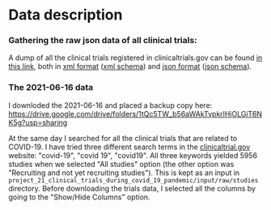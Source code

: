 # Data description

### Gathering the raw json data of all clinical trials:
A dump of all the clinical trials registered in clinicaltrials.gov can be found [in this link](https://clinicaltrials.gov/api/gui/ref/download_all), both in [xml format](https://ClinicalTrials.gov/AllAPIXML.zip) ([xml schema](https://clinicaltrials.gov/api/info/study_structure?fmt=XML)) and [json format](https://ClinicalTrials.gov/AllAPIJSON.zip) ([json schema](https://clinicaltrials.gov/api/info/study_structure?fmt=JSON)).

### The 2021-06-16 data
I downloded the 2021-06-16 and placed a backup copy here: https://drive.google.com/drive/folders/1tQc5TW_b56aWAkTvpkrlHjOLGiT6NK5g?usp=sharing

At the same day I searched for all the clinical trials that are related to COVID-19. I have tried three different search terms in the [clinicaltrial.gov](https://clinicaltrials.gov/) website: "covid-19", "covid 19", "covid19". All three keywords yielded 5956 studies when we selected "All studies" option (the other option was "Recruiting and not yet recruiting studies"). This is kept as an input in `project_21_clinical_trials_during_covid_19_pandemic/input/raw/studies` directory. Before downloading the trials data, I selected all the columns by going to the "Show/Hide Columns" option.